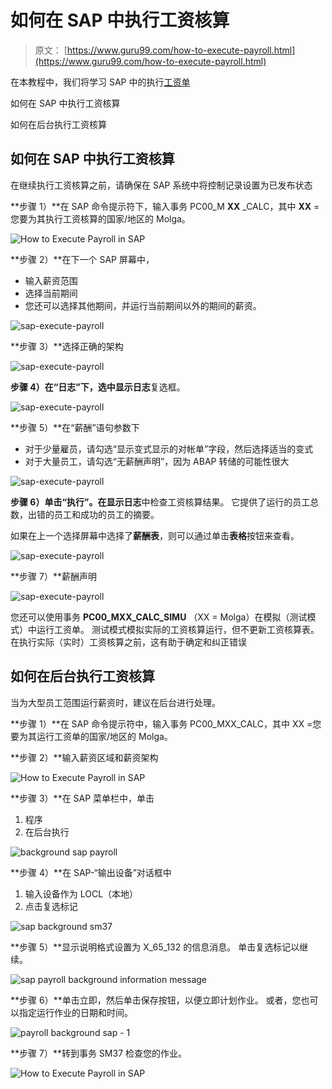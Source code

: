# 如何在 SAP 中执行工资核算

> 原文： [https://www.guru99.com/how-to-execute-payroll.html](https://www.guru99.com/how-to-execute-payroll.html)

在本教程中，我们将学习 SAP 中的执行[工资单](/sap-payroll.html)

如何在 SAP 中执行工资核算

如何在后台执行工资核算

## 如何在 SAP 中执行工资核算

在继续执行工资核算之前，请确保在 SAP 系统中将控制记录设置为已发布状态

**步骤 1）**在 SAP 命令提示符下，输入事务 PC00_M **XX** _CALC，其中 **XX** =您要为其执行工资核算的国家/地区的 Molga。

![How to Execute Payroll in SAP](img/fd514f4c3990428806b4fbe682da6d29.png "sap-execute-payroll")

**步骤 2）**在下一个 SAP 屏幕中，

*   输入薪资范围
*   选择当前期间
*   您还可以选择其他期间，并运行当前期间以外的期间的薪资。

![](img/73c023591e248d98eea885283c16be88.png "sap-execute-payroll")

**步骤 3）**选择正确的架构

![](img/195a47f202d1fcee7d26ed3bb14a6614.png "sap-execute-payroll")

**步骤 4）**在“日志”下，选中**显示日志**复选框。

![](img/056d8337d01c1e961f8ea6fc8cf3b64e.png "sap-execute-payroll")

**步骤 5）**在“薪酬”语句参数下

*   对于少量雇员，请勾选“显示变式显示的对帐单”字段，然后选择适当的变式
*   对于大量员工，请勾选“无薪酬声明”，因为 ABAP 转储的可能性很大

![](img/8803d8692802d746a408010d1f78a82f.png "sap-execute-payroll")

**步骤 6）**单击“执行”。在**显示日志**中检查工资核算结果。 它提供了运行的员工总数，出错的员工和成功的员工的摘要。

如果在上一个选择屏幕中选择了**薪酬表**，则可以通过单击**表格**按钮来查看。

![](img/622a3e80f1ee83de6be7261a842a044f.png "sap-execute-payroll")

**步骤 7）**薪酬声明

![](img/8b3e0e1dadc0279a15e2994b7e43e89d.png "sap-execute-payroll")

您还可以使用事务 **PC00_MXX_CALC_SIMU** （XX = Molga）在模拟（测试模式）中运行工资单。 测试模式模拟实际的工资核算运行，但不更新工资核算表。 在执行实际（实时）工资核算之前，这有助于确定和纠正错误

## 如何在后台执行工资核算

当为大型员工范围运行薪资时，建议在后台进行处理。

**步骤 1）**在 SAP 命令提示符中，输入事务 PC00_MXX_CALC，其中 XX =您要为其运行工资单的国家/地区的 Molga。

**步骤 2）**输入薪资区域和薪资架构

![How to Execute Payroll in SAP](img/1758507d29b6ad8d8465706f29d86094.png "SAP Payroll Background")

**步骤 3）**在 SAP 菜单栏中，单击

1.  程序
2.  在后台执行

![](img/f414a257dff4eec1e199829e064f3036.png "background sap payroll")

**步骤 4）**在 SAP-“输出设备”对话框中

1.  输入设备作为 LOCL（本地）
2.  点击复选标记

![](img/14632ee338e32d041ffbae5c4374c0e9.png "sap background sm37")

**步骤 5）**显示说明格式设置为 X_65_132 的信息消息。 单击复选标记以继续。

![](img/330bd0759b68e2034981434a073f0cf5.png "sap payroll background information message")



**步骤 6）**单击立即，然后单击保存按钮，以便立即计划作业。 或者，您也可以指定运行作业的日期和时间。

![](img/5a2a3a7678d13499818f61fe6740dcdc.png "payroll background sap - 1")

**步骤 7）**转到事务 SM37 检查您的作业。

![How to Execute Payroll in SAP](img/b06b3edf27fe21186bedc7608e9e0708.png "SM37 payroll background")